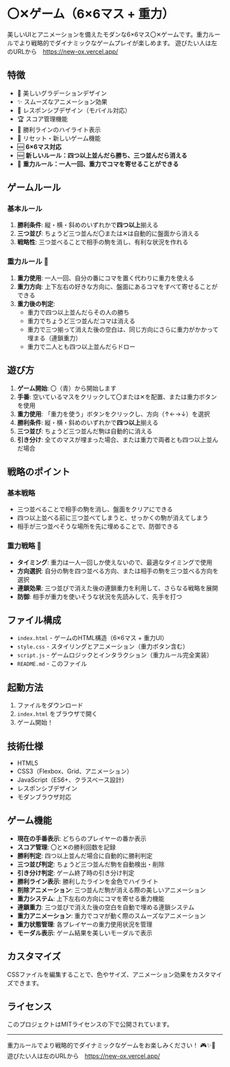 # 〇✕ゲーム（6×6マス + 重力）

美しいUIとアニメーションを備えたモダンな6×6マス〇✕ゲームです。重力ルールでより戦略的でダイナミックなゲームプレイが楽しめます。
遊びたい人は左のURLから　https://new-ox.vercel.app/

## 特徴

- 🎨 美しいグラデーションデザイン
- ✨ スムーズなアニメーション効果
- 📱 レスポンシブデザイン（モバイル対応）
- 🏆 スコア管理機能
- 🎯 勝利ラインのハイライト表示
- 🔄 リセット・新しいゲーム機能
- 🆕 **6×6マス対応**
- 🆕 **新しいルール：四つ以上並んだら勝ち、三つ並んだら消える**
- 🌟 **重力ルール：一人一回、重力でコマを寄せることができる**

## ゲームルール

### **基本ルール**
1. **勝利条件**: 縦・横・斜めのいずれかで**四つ以上**揃える
2. **三つ並び**: ちょうど三つ並んだ〇または✕は自動的に盤面から消える
3. **戦略性**: 三つ並べることで相手の駒を消し、有利な状況を作れる

### **重力ルール** 🌟
1. **重力使用**: 一人一回、自分の番にコマを置く代わりに重力を使える
2. **重力方向**: 上下左右の好きな方向に、盤面にあるコマをすべて寄せることができる
3. **重力後の判定**: 
   - 重力で四つ以上並んだらその人の勝ち
   - 重力でちょうど三つ並んだコマは消える
   - 重力で三つ揃って消えた後の空白は、同じ方向にさらに重力がかかって埋まる（連鎖重力）
   - 重力で二人とも四つ以上並んだらドロー

## 遊び方

1. **ゲーム開始**: 〇（青）から開始します
2. **手番**: 空いているマスをクリックして〇または✕を配置、または重力ボタンを使用
3. **重力使用**: 「重力を使う」ボタンをクリックし、方向（↑←→↓）を選択
4. **勝利条件**: 縦・横・斜めのいずれかで**四つ以上**揃える
5. **三つ並び**: ちょうど三つ並んだ駒は自動的に消える
6. **引き分け**: 全てのマスが埋まった場合、または重力で両者とも四つ以上並んだ場合

## 戦略のポイント

### **基本戦略**
- 三つ並べることで相手の駒を消し、盤面をクリアにできる
- 四つ以上並べる前に三つ並べてしまうと、せっかくの駒が消えてしまう
- 相手が三つ並べそうな場所を先に埋めることで、防御できる

### **重力戦略** 🌟
- **タイミング**: 重力は一人一回しか使えないので、最適なタイミングで使用
- **方向選択**: 自分の駒を四つ並べる方向、または相手の駒を三つ並べる方向を選択
- **連鎖効果**: 三つ並びで消えた後の連鎖重力を利用して、さらなる戦略を展開
- **防御**: 相手が重力を使いそうな状況を先読みして、先手を打つ

## ファイル構成

- `index.html` - ゲームのHTML構造（6×6マス + 重力UI）
- `style.css` - スタイリングとアニメーション（重力ボタン含む）
- `script.js` - ゲームロジックとインタラクション（重力ルール完全実装）
- `README.md` - このファイル

## 起動方法

1. ファイルをダウンロード
2. `index.html` をブラウザで開く
3. ゲーム開始！

## 技術仕様

- HTML5
- CSS3（Flexbox、Grid、アニメーション）
- JavaScript（ES6+、クラスベース設計）
- レスポンシブデザイン
- モダンブラウザ対応

## ゲーム機能

- **現在の手番表示**: どちらのプレイヤーの番か表示
- **スコア管理**: 〇と✕の勝利回数を記録
- **勝利判定**: 四つ以上並んだ場合に自動的に勝利判定
- **三つ並び判定**: ちょうど三つ並んだ駒を自動検出・削除
- **引き分け判定**: ゲーム終了時の引き分け判定
- **勝利ライン表示**: 勝利したラインを金色でハイライト
- **削除アニメーション**: 三つ並んだ駒が消える際の美しいアニメーション
- **重力システム**: 上下左右の方向にコマを寄せる重力機能
- **連鎖重力**: 三つ並びで消えた後の空白を自動で埋める連鎖システム
- **重力アニメーション**: 重力でコマが動く際のスムーズなアニメーション
- **重力状態管理**: 各プレイヤーの重力使用状況を管理
- **モーダル表示**: ゲーム結果を美しいモーダルで表示

## カスタマイズ

CSSファイルを編集することで、色やサイズ、アニメーション効果をカスタマイズできます。

## ライセンス

このプロジェクトはMITライセンスの下で公開されています。

---

重力ルールでより戦略的でダイナミックなゲームをお楽しみください！ 🎮✨🌟
遊びたい人は左のURLから　https://new-ox.vercel.app/

